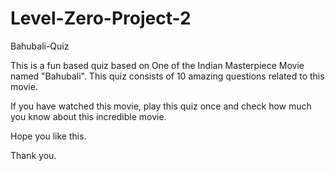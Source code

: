 # Level-Zero-Project-2
 Bahubali-Quiz

 This is a fun based quiz based on One of the Indian Masterpiece Movie named "Bahubali". This quiz consists of 10 amazing questions related to this movie.

 If you have watched this movie, play this quiz once and check how much you know about this incredible movie.

 Hope you like this.

 Thank you.
 